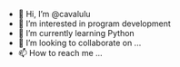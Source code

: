 - 👋 Hi, I’m @cavalulu
- 👀 I’m interested in program development
- 🌱 I’m currently learning Python
- 💞️ I’m looking to collaborate on ...
- 📫 How to reach me ...

<!---
cavalulu/cavalulu is a ✨ special ✨ repository because its `README.md` (this file) appears on your GitHub profile.
You can click the Preview link to take a look at your changes.
--->
